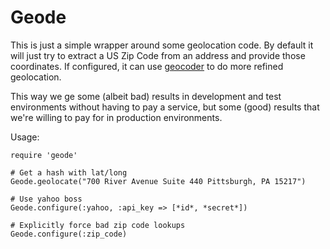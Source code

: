 # Geode

This is just a simple wrapper around some geolocation code.  By
default it will just try to extract a US Zip Code from an address and
provide those coordinates.  If configured, it can use
[geocoder](https://github.com/alexreisner/geocoder) to do more refined
geolocation.

This way we ge some (albeit bad) results in development and test
environments without having to pay a service, but some (good) results
that we're willing to pay for in production environments.

Usage:

```
require 'geode'

# Get a hash with lat/long
Geode.geolocate("700 River Avenue Suite 440 Pittsburgh, PA 15217")

# Use yahoo boss
Geode.configure(:yahoo, :api_key => [*id*, *secret*])

# Explicitly force bad zip code lookups
Geode.configure(:zip_code)

```